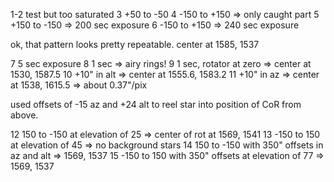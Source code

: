 1-2 test but too saturated
3 +50 to -50
4 -150 to +150 => only caught part
5 +150 to -150 => 200 sec exposure
6 -150 to +150 => 240 sec exposure

ok, that pattern looks pretty repeatable. center at 1585, 1537

7 5 sec exposure
8 1 sec => airy rings!
9 1 sec, rotator at zero => center at 1530, 1587.5
10 +10" in alt => center at 1555.6, 1583.2
11 +10" in az => center at 1538, 1615.5 => about 0.37"/pix

used offsets of -15 az and +24 alt to reel star into position of CoR from above.

12 150 to -150 at elevation of 25 => center of rot at 1569, 1541
13 -150 to 150 at elevation of 45 => no background stars
14 150 to -150 with 350" offsets in az and alt => 1569, 1537
15 -150 to 150 with 350" offsets at elevation of 77 => 1569, 1537